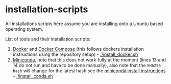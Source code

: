 # installation-scripts

All installations scripts here assume you are installing onto a Ubuntu based operating system.

List of tools and their installation scripts:

1. [Docker](https://docs.docker.com/engine/) and [Docker Compose](https://docs.docker.com/compose/) (this follows dockers installation instructions using the repository setup) - [./install_docker.sh](./install_docker.sh)
2. [Miniconda](https://docs.conda.io/en/latest/miniconda.html), note that this does not work fully at the moment (lines 13 and 14 do not run and have to be done manually), also note that the `SHA256 hash` will change for the latest hash see the [miniconda install instructions](https://docs.conda.io/en/latest/miniconda.html#latest-miniconda-installer-links)  - [./install_conda.sh](./install_conda.sh)
